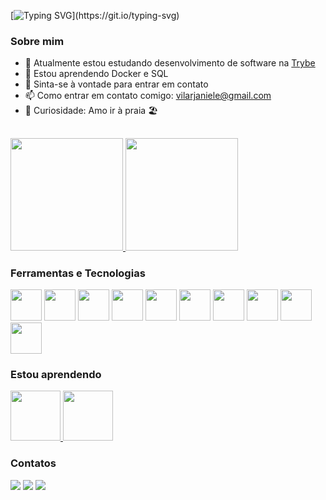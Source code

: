 [![Typing SVG](https://readme-typing-svg.herokuapp.com?font=Pacifico&size=30&color=37407B&center=true&vCenter=true&lines=Ol%C3%A1!+Me+chamo+Janiele;Boas+vindas+ao+meu+perfil!!!)](https://git.io/typing-svg)

### Sobre mim
- 🔭 Atualmente estou estudando desenvolvimento de software na <a href="https://www.betrybe.com/" >Trybe</a>
- 🌱 Estou aprendendo Docker e SQL
- 💬 Sinta-se à vontade para entrar em contato
- 📫 Como entrar em contato comigo: vilarjaniele@gmail.com
- 👀 Curiosidade: Amo ir à praia 🏖️

##

<div>
 <a href="https://github.com/JanieleVilar">
  <img height="180em" src="https://github-readme-stats.vercel.app/api?username=JanieleVilar&show_icons=true&theme=dracula&include_all_commits=true&count_private=true"/>
  <img height="180em" src="https://github-readme-stats.vercel.app/api/top-langs/?username=JanieleVilar&layout=compact&langs_count=7&theme=dracula"/>
  </a>
</div>

### Ferramentas e Tecnologias

<div>
  <img src="https://cdn.jsdelivr.net/gh/devicons/devicon/icons/git/git-original.svg" width="50" height="50"/>
  <img src="https://cdn.jsdelivr.net/gh/devicons/devicon/icons/vscode/vscode-original.svg" width="50" height="50"/>
  <img src="https://cdn.jsdelivr.net/gh/devicons/devicon/icons/html5/html5-original-wordmark.svg" width="50" height="50"/>
  <img src="https://cdn.jsdelivr.net/gh/devicons/devicon/icons/css3/css3-original-wordmark.svg" width="50" height="50"/>
  <img src="https://cdn.jsdelivr.net/gh/devicons/devicon/icons/javascript/javascript-original.svg" width="50" height="50"/>
  <img src="https://cdn.jsdelivr.net/gh/devicons/devicon/icons/react/react-original-wordmark.svg" width="50" height="50"/>
  <img src="https://cdn.jsdelivr.net/gh/devicons/devicon/icons/redux/redux-original.svg" width="50" height="50"/>
  <img src="https://cdn.jsdelivr.net/gh/devicons/devicon/icons/jest/jest-plain.svg" width="50" height="50"/>
  <img src="https://cdn.jsdelivr.net/gh/devicons/devicon/icons/linux/linux-original.svg" width="50" height="50"/>
  <img src="https://cdn.jsdelivr.net/gh/devicons/devicon/icons/bootstrap/bootstrap-original-wordmark.svg" width="50" height="50"/>
</div>

### Estou aprendendo

<div>
  <a href="https://cdn.jsdelivr.net/gh/devicons/devicon/icons/docker/docker-original-wordmark.svg">
    <img src="https://cdn.jsdelivr.net/gh/devicons/devicon/icons/docker/docker-original-wordmark.svg" width="80" height="80"/>
  </a>
  <a href="https://cdn.jsdelivr.net/gh/devicons/devicon/icons/mysql/mysql-original-wordmark.svg">
    <img src="https://cdn.jsdelivr.net/gh/devicons/devicon/icons/mysql/mysql-original-wordmark.svg" width="80" height="80" />
  </a>
</div>

### Contatos

<div>
  <a href = "mailto:contato@vilarjaniele@gmail.com"><img src="https://img.shields.io/badge/Gmail-D14836?style=for-the-badge&logo=gmail&logoColor=white"   target="_blank"></a>
  <a href="https://www.linkedin.com/in/janiele-vilar" target="_blank"><img src="https://img.shields.io/badge/-LinkedIn-%230077B5?style=for-the-badge&logo=linkedin&logoColor=white" target="_blank"></a>
  <a href = "http://api.whatsapp.com/send?1=pt_BR&phone=5586988595295" target="_blank"><img src="https://img.shields.io/badge/WhatsApp-25D366?style=for-the-badge&logo=whatsapp&logoColor=white" target="_blank"></a>
</div>

